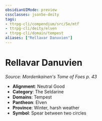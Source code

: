 ```yaml
---
obsidianUIMode: preview
cssclasses: json5e-deity
tags:
- ttrpg-cli/compendium/src/5e/mtf
- ttrpg-cli/deity/elven
- ttrpg-cli/domain/tempest
aliases: ["Rellavar Danuvien"]
---
```

# Rellavar Danuvien
*Source: Mordenkainen's Tome of Foes p. 43* 

- **Alignment**: Neutral Good
- **Category**: The Seldarine
- **Domains**: Tempest
- **Pantheon**: Elven
- **Province**: Winter, harsh weather
- **Symbol**: Spear between two circles